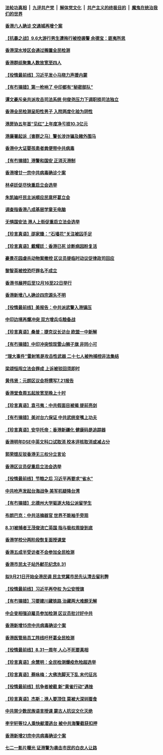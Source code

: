 ####  [法轮功真相](../../../../basic/blob/master/README.md?t=09090931) &nbsp;|&nbsp; [九评共产党](../../../../9ping.md/blob/master/README.md?t=09090931) &nbsp;|&nbsp; [解体党文化](../../../../jtdwh.md/blob/master/README.md?t=09090931)  &nbsp;|&nbsp; [共产主义的终极目的](../../../../gczydzjmd.md/blob/master/README.md?t=09090931) &nbsp;|&nbsp; [魔鬼在统治我们的世界](../../../../mgztzwmdsj.md/blob/master/README.md?t=09090931) 

#### [香港六人确诊 交通城再增个案](../pages/nsc415/n12390242.md?t=09090931) 

#### [【抗暴之战】9.6大游行男生遭拖行被控袭警 余德宝：匪夷所思](../pages/nsc415/n12390234.md?t=09090931) 

#### [香港深水埗区会通过搁置全民检测](../pages/nsc415/n12390204.md?t=09090931) 

#### [香港群组聚集人数放宽至四人](../pages/nsc415/n12390173.md?t=09090931) 

#### [【役情最前线】习近平发小马晓力声援内蒙](../pages/nsc415/n12389694.md?t=09090931) 

#### [【有冇搞错】第一枪响了 中印都有“秘密部队”](../pages/nsc415/n12389227.md?t=09090931) 

#### [谭文豪斥亲共派攻击司法系统 何俊尧压力下调职损司法独立](../pages/nsc415/n12387609.md?t=09090931) 

#### [香港全民检测呈阳性男子 入院两度化验为阴性](../pages/nsc415/n12387599.md?t=09090931) 

#### [港房协五年首“见红”上年度净亏损10.3亿元](../pages/nsc415/n12387600.md?t=09090931) 

#### [港廉署起诉〔害群之马〕警长涉诈骗及赌外围马](../pages/nsc415/n12387587.md?t=09090931) 

#### [香港中大证婴孩患者粪便带中共病毒](../pages/nsc415/n12387562.md?t=09090931) 

#### [【有冇搞错】港警和国安 正消灭港制](../pages/nsc415/n12386915.md?t=09090931) 

#### [香港增廿一宗中共病毒确诊个案](../pages/nsc415/n12385175.md?t=09090931) 

#### [林卓廷促尽快重启立会选举](../pages/nsc415/n12385157.md?t=09090931) 

#### [朱凯廸吁民主派顺应民意杯葛立会](../pages/nsc415/n12385150.md?t=09090931) 

#### [调查指香港八成基层学童无电脑](../pages/nsc415/n12385128.md?t=09090931) 

#### [无惧国安法 港人上街促重启立法会选举](../pages/nsc415/n12384892.md?t=09090931) 

#### [【珍言真语】邵家臻：“石墙花”关注被囚手足](../pages/nsc415/n12384305.md?t=09090931) 

#### [【珍言真语】戴耀廷：香港已死 诊断病因盼复活](../pages/nsc415/n12380746.md?t=09090931) 

#### [豪景花园虐杀动物案撤控 区议员提临时动议促律政司回应](../pages/nsc415/n12379231.md?t=09090931) 

#### [黎智英被控恐吓罪名不成立](../pages/nsc415/n12379232.md?t=09090931) 

#### [香港书展押后至12月16至22日举行](../pages/nsc415/n12379220.md?t=09090931) 

#### [香港新增八人确诊四宗源头不明](../pages/nsc415/n12379186.md?t=09090931) 

#### [【役情最前线】美报告：中共派武警入港镇压](../pages/nsc415/n12378632.md?t=09090931) 

#### [中印边境再爆冲突 双方增兵屯粮备战](../pages/nsc415/n12378965.md?t=09090931) 

#### [【珍言真语】桑普：捷克议长访台 欧盟一中新解](../pages/nsc415/n12378200.md?t=09090931) 

#### [【有冇搞错】中印冲突惊现雪山狮子旗 非同小可](../pages/nsc415/n12378342.md?t=09090931) 

#### [“理大事件”雷射笔是攻击性武器 二十七人被拘捕控非法集结](../pages/nsc415/n12376655.md?t=09090931) 

#### [梁颂恒闯立法会罪成 上诉被驳回须即时](../pages/nsc415/n12376627.md?t=09090931) 

#### [黄伟贤：元朗区议会将撰写7.21报告](../pages/nsc415/n12376589.md?t=09090931) 

#### [香港堂食周五起放宽至晚上十时](../pages/nsc415/n12376559.md?t=09090931) 

#### [【珍言真语】袁弓夷：中共假面目被揭 提前亮剑](../pages/nsc415/n12375456.md?t=09090931) 

#### [【有冇搞错】美对台六保证 中共武统变嘴上功夫](../pages/nsc415/n12375812.md?t=09090931) 

#### [【珍言真语】安华托帝：香港新疆化 健康码是追踪器](../pages/nsc415/n12373087.md?t=09090931) 

#### [香港明年DSE中英文科口试取消 校本评核取消或减占分](../pages/nsc415/n12374044.md?t=09090931) 

#### [郭荣铿反驳香港无三权分立言论](../pages/nsc415/n12373999.md?t=09090931) 

#### [香港区议员促重启立法会选举](../pages/nsc415/n12373994.md?t=09090931) 

#### [【役情最前线】节粮之后 习近平再要求“省水”](../pages/nsc415/n12373879.md?t=09090931) 

#### [中共呛声发起台海战争 美军机疑降台湾](../pages/nsc415/n12373757.md?t=09090931) 

#### [【有冇搞错】北德州大学驱逐大陆公派留学生](../pages/nsc415/n12373380.md?t=09090931) 

#### [布朗巴克：中共活摘器官 世界不能袖手旁观](../pages/nsc415/n12371290.md?t=09090931) 

#### [8.31被捕者王茂俊流亡英国 指与极权周旋到底](../pages/nsc415/n12371493.md?t=09090931) 

#### [香港学校分两阶段恢复面授课堂](../pages/nsc415/n12371494.md?t=09090931) 

#### [香港五成半受访者不会参加全民检测](../pages/nsc415/n12371478.md?t=09090931) 

#### [香港市民太子站外献花纪念8.31](../pages/nsc415/n12371440.md?t=09090931) 

#### [拟9月21日开始全港民调 民主党冀市民先认清去留利弊](../pages/nsc415/n12371470.md?t=09090931) 

#### [【役情最前线】习近平再夺权 为公安授旗](../pages/nsc415/n12371037.md?t=09090931) 

#### [【有冇搞错】习要建川藏铁路 治藏两大难题无解](../pages/nsc415/n12370434.md?t=09090931) 

#### [中企变相强迫雇员参加检测 区议员批讨好中共](../pages/nsc415/n12368864.md?t=09090931) 

#### [香港新增15宗中共病毒确诊个案](../pages/nsc415/n12368862.md?t=09090931) 

#### [香港医管局员工阵线吁杯葛全民检测](../pages/nsc415/n12368824.md?t=09090931) 

#### [【役情最前线】8.31一周年 人心不死要真相](../pages/nsc415/n12368462.md?t=09090931) 

#### [【珍言真语】余慧明：全民检测爆疫危险超选举](../pages/nsc415/n12367604.md?t=09090931) 

#### [【珍言真语】蔡咏梅：大佛洗脚天下乱 末代征兆](../pages/nsc415/n12364079.md?t=09090931) 

#### [【役情最前线】抗争者被截 新“黄雀行动”遇挫](../pages/nsc415/n12365347.md?t=09090931) 

#### [【珍言真语】杰斯：港人要顶住 莫被大深圳蚕食](../pages/nsc415/n12365307.md?t=09090931) 

#### [中共禁少数民族语言授课 蒙古人抗议文化灭绝](../pages/nsc415/n12362711.md?t=09090931) 

#### [李宇轩等12人乘快艇潜逃台 被中共海警截获扣押](../pages/nsc415/n12362938.md?t=09090931) 

#### [香港新增21宗中共病毒确诊个案](../pages/nsc415/n12362937.md?t=09090931) 

#### [七二一影片曝光 证港警为袭击市民的白衣人让路](../pages/nsc415/n12362901.md?t=09090931) 

